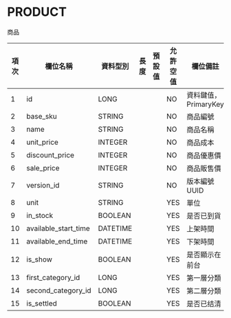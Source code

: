 # PRODUCT

商品

| 項次 | 欄位名稱                 | 資料型別     | 長度 | 預設值 | 允許空值 | 欄位備註            |
|----|----------------------|----------|----|-----|------|-----------------|
| 1  | id                   | LONG     |    |     | NO   | 資料鍵值，PrimaryKey |
| 2  | base_sku             | STRING   |    |     | NO   | 商品編號            |
| 3  | name                 | STRING   |    |     | NO   | 商品名稱            |
| 4  | unit_price           | INTEGER  |    |     | NO   | 商品成本            |
| 5  | discount_price       | INTEGER  |    |     | NO   | 商品優惠價           |
| 6  | sale_price           | INTEGER  |    |     | NO   | 商品販售價           |
| 7  | version_id           | STRING   |    |     | NO   | 版本編號 UUID       |
| 8  | unit                 | STRING   |    |     | YES  | 單位              |
| 9  | in_stock             | BOOLEAN  |    |     | YES  | 是否已到貨           |
| 10 | available_start_time | DATETIME |    |     | YES  | 上架時間            |
| 11 | available_end_time   | DATETIME |    |     | YES  | 下架時間            |
| 12 | is_show              | BOOLEAN  |    |     | YES  | 是否顯示在前台         |
| 13 | first_category_id    | LONG     |    |     | YES  | 第一層分類           |
| 14 | second_category_id   | LONG     |    |     | YES  | 第二層分類           |
| 15 | is_settled           | BOOLEAN  |    |     | YES  | 是否已结清           |